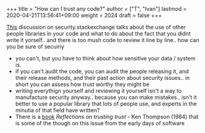 +++
title = "How can I trust any code?"
author = ["T", "Ivan"]
lastmod = 2020-04-21T13:56:41+09:00
weight = 2024
draft = false
+++

[This](https://security.stackexchange.com/questions/222457/how-am-i-ever-going-to-be-able-to-vet-120-000-lines-of-composer-php-code-not) discussion on security.stackexchange talks about the use of
other people libraries in your code and what to do about the fact
that you didnt write it yorself.. and there is too mush code to
review it line by line.. how can you be sure of secuiriy

-   you can't, but you have to think about how sensitive your data /
    system is.
-   if you can't audit the code, you can audit the people releasing
    it, and their release methods, and their past action about
    security issues.. in short you can assess how trust worthy they
    might be
-   writing everythign yourself and reviewing it yourself isn't a way
    to manufacture security anyway.. because you can make
    mistakes.. isn't it better to use a popular library that lots of
    people use, and experts in the minutia of that field have
    written?
-   There is a [book](https://dl.acm.org/citation.cfm?id=358210) _Reflections on trusting trust_ - Ken Thompson
    (1984) that is some of the though on this issue from the early
    days of software
